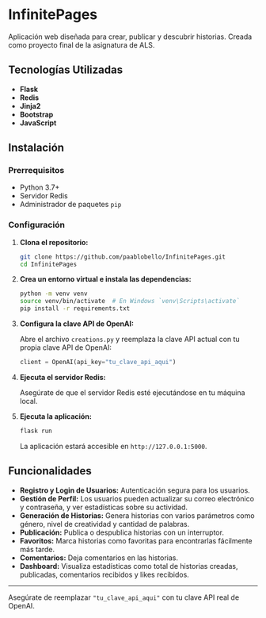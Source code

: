 # InfinitePages

Aplicación web diseñada para crear, publicar y descubrir historias. Creada como proyecto final de la asignatura de ALS.

## Tecnologías Utilizadas

- **Flask** 
- **Redis** 
- **Jinja2**
- **Bootstrap** 
- **JavaScript** 

## Instalación

### Prerrequisitos

- Python 3.7+
- Servidor Redis
- Administrador de paquetes `pip`

### Configuración

1. **Clona el repositorio:**

    ```bash
    git clone https://github.com/paablobello/InfinitePages.git
    cd InfinitePages
    ```

2. **Crea un entorno virtual e instala las dependencias:**

    ```bash
    python -m venv venv
    source venv/bin/activate  # En Windows `venv\Scripts\activate`
    pip install -r requirements.txt
    ```

3. **Configura la clave API de OpenAI:**

    Abre el archivo `creations.py` y reemplaza la clave API actual con tu propia clave API de OpenAI:

    ```python
    client = OpenAI(api_key="tu_clave_api_aqui")
    ```

4. **Ejecuta el servidor Redis:**

    Asegúrate de que el servidor Redis esté ejecutándose en tu máquina local.

5. **Ejecuta la aplicación:**

    ```bash
    flask run
    ```

    La aplicación estará accesible en `http://127.0.0.1:5000`.

## Funcionalidades

- **Registro y Login de Usuarios:** Autenticación segura para los usuarios.
- **Gestión de Perfil:** Los usuarios pueden actualizar su correo electrónico y contraseña, y ver estadísticas sobre su actividad.
- **Generación de Historias:** Genera historias con varios parámetros como género, nivel de creatividad y cantidad de palabras.
- **Publicación:** Publica o despublica historias con un interruptor.
- **Favoritos:** Marca historias como favoritas para encontrarlas fácilmente más tarde.
- **Comentarios:** Deja comentarios en las historias.
- **Dashboard:** Visualiza estadísticas como total de historias creadas, publicadas, comentarios recibidos y likes recibidos.

---

Asegúrate de reemplazar `"tu_clave_api_aqui"` con tu clave API real de OpenAI.
